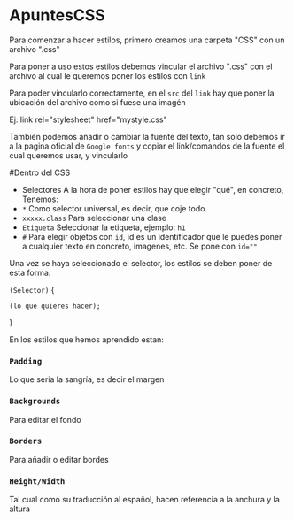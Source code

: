 # ApuntesCSS

Para comenzar a hacer estilos, primero creamos una carpeta "CSS" con un archivo ".css" 

Para poner a uso estos estilos debemos vincular el archivo ".css" con el archivo al cual le queremos poner los estilos con ``link``

Para poder vincularlo correctamente, en el ``src`` del ``link`` hay que poner la ubicación del archivo como si fuese una imagén

Ej: link rel="stylesheet" href="mystyle.css"

También podemos añadir o cambiar la fuente del texto, tan solo debemos ir a la pagina oficial de ``Google fonts`` y copiar el link/comandos de la fuente el cual queremos usar, y vincularlo 

#Dentro del CSS
- Selectores
A la hora de poner estilos hay que elegir "qué", en concreto,
Tenemos:
- ``*`` Como selector universal, es decir, que coje todo.
- ``xxxxx.class`` Para seleccionar una clase 
- ``Etiqueta`` Seleccionar la etiqueta, ejemplo: ``h1``
- ``#`` Para elegir objetos con ``id``, id es un identificador que le puedes poner a cualquier texto en concreto, imagenes, etc. Se pone con ``id=""``

Una vez se haya seleccionado el selector, los estilos se deben poner de esta forma:

``(Selector)`` {

    (lo que quieres hacer);

}


En los estilos que hemos aprendido estan:

### ``Padding``

Lo que seria la sangría, es decir el margen

### ``Backgrounds``

Para editar el fondo

### ``Borders``

Para añadir o editar bordes

### ``Height/Width``

Tal cual como su traducción al español, hacen referencia a la anchura y la altura
